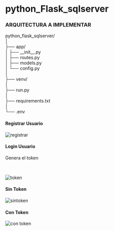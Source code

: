 # python_Flask_sqlserver
<h3>ARQUITECTURA A IMPLEMENTAR</h3>
python_flask_sqlserver/ <br>
│ <br>
├── app/ <br>
│   ├── __init__.py <br>
│   ├── routes.py <br>
│   ├── models.py <br>
│   └── config.py <br>
│ <br>
├── venv/ <br>
│ <br>
├── run.py <br>
│ <br>
├── requirements.txt <br>
│ <br>
└── .env <br>

<h4>Registrar Usuario</h4>

![registrar](https://github.com/JhonZ-Dev/python_Flask_sqlserver/assets/79710173/0e37c2d8-cfad-469f-a58a-0db5e58879c3) <br>

<h4>Login Usuario</h4>
<p>Genera el token</p> <br>

![token](https://github.com/JhonZ-Dev/python_Flask_sqlserver/assets/79710173/ae9cba01-8bcf-4e61-b9fc-a2765c2d3385)


<h4>Sin Token</h4>

![sintoken](https://github.com/JhonZ-Dev/python_Flask_sqlserver/assets/79710173/f787c50f-fedc-46e6-85d8-75ad456253d5)

<h4>Con Token</h4>

![con token](https://github.com/JhonZ-Dev/python_Flask_sqlserver/assets/79710173/60ab9818-465b-4280-934d-4b6e97be856b)


